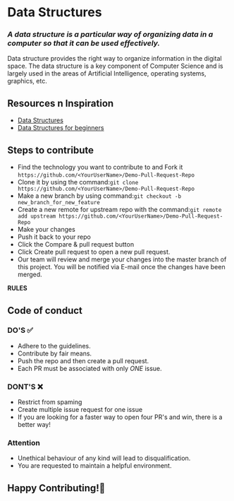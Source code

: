 # Data Structures

### _A data structure is a particular way of organizing data in a computer so that it can be used effectively._



<p>Data structure provides the right way to organize information in the digital space. The data structure is a key component of Computer Science and is largely used in the areas of Artificial Intelligence, operating systems, graphics, etc.</p>

## Resources n Inspiration
- [Data Structures](https://www.geeksforgeeks.org/data-structures/)
- [Data Structures for beginners](https://www.youtube.com/watch?v=zg9ih6SVACc)
## Steps to contribute
* Find the technology you want to contribute to and Fork it `https://github.com/<YourUserName>/Demo-Pull-Request-Repo`
* Clone it by using the command:`git clone https://github.com/<YourUserName>/Demo-Pull-Request-Repo`
* Make a new branch by using command:`git checkout -b new_branch_for_new_feature`
* Create a new remote for upstream repo with the command:`git remote add upstream https://github.com/<YourUserName>/Demo-Pull-Request-Repo`
* Make your changes
* Push it back to your repo
* Click the Compare & pull request button
* Click Create pull request to open a new pull request.
* Our team will review and merge your changes into the master branch of this project. You will be notified via E-mail once the changes have been merged.
 
**RULES**
## Code of conduct 
### DO'S ✅
* Adhere to the guidelines.
* Contribute by fair means.
* Push the repo and then create a pull request.
* Each PR must be associated with only *ONE* issue.

### DONT'S ❌
* Restrict from spaming
* Create multiple issue request for one issue
* If you are looking for a faster way to open four PR's and win, there is a better way!

### Attention 
* Unethical behaviour of any kind will lead to disqualification.
* You are requested to maintain a helpful environment.

## Happy Contributing!🙂
